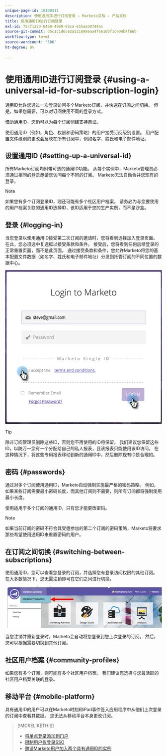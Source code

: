 ```yaml
---
unique-page-id: 10100311
description: 使用通用ID进行订阅登录 — Marketo文档 — 产品文档
title: 使用通用ID进行订阅登录
exl-id: 75cf1323-0468-49e9-83ca-e55aa30744ac
source-git-commit: d5c1c1d0ce2a521898eaa4f6610bf1ce04b4f66b
workflow-type: tm+mt
source-wordcount: '586'
ht-degree: 0%

---
```


# 使用通用ID进行订阅登录 {#using-a-universal-id-for-subscription-login}

通用ID允许您通过一次登录访问多个Marketo订阅，并快速在订阅之间切换。 但是，如果您需要，可以对订阅使用不同的登录方式。

借助通用ID，您仍可以为每个订阅创建支持票证。

使用通用ID（例如，角色、权限和密码策略）的用户接受订阅级别设置。 用户配置文件级别的更改会反映在所有订阅中，例如名字、姓氏和电子邮件地址。

## 设置通用ID {#setting-up-a-universal-id}

所有Marketo订阅均附带可选的通用ID功能。 从每个实例中，Marketo管理员必须通过相同的登录邀请您访问每个不同的订阅。 Marketo无法自动合并您现有的登录。

>[!NOTE]
>
>如果您有多个订阅登录ID，则还可能有多个社区用户档案。 请务必为与您要使用的用户档案关联的通用ID选择ID，该ID适用于您的生产实例，而不是沙盒。

## 登录 {#logging-in}

当您登录以使用通用ID接受第二次订阅的邀请时，您将看到选择加入登录页面。 在此，您必须选中复选框以接受条款和条件。 接受后，您将看到任何后续登录的正常重置页面，而不是此页面。 通过接受条款和条件，您允许Marketo将您的基本配置文件数据（如名字、姓氏和电子邮件地址）分发到托管订阅的不同位置的数据中心。

![](assets/new-login-reduced-hands-name.png)

>[!TIP]
>
>除非订阅管理员删除这些ID，否则您不再使用的ID将保留。 我们建议您保留这些ID，以防万一您有一个分配给自己的私人报表，且该报表只能使用该ID访问。 在这种情况下，将这些专用报表移动到新的通用ID中，然后删除现有ID是合理的。

## 密码 {#passwords}

通过对多个订阅使用通用ID，Marketo自动强制实施最严格的密码策略。 例如，如果某些订阅需要最小密码长度，而其他订阅则不需要，则所有订阅都将强制使用最小长度。

使用适用于多个订阅的通用ID，只有您才能更改密码。

>[!NOTE]
>
>如果当前订阅的密码不符合其受邀参加的第二个订阅的密码策略，Marketo将要求那些希望使用通用ID来重置密码的用户。

## 在订阅之间切换 {#switching-between-subscriptions}

使用通用ID，您可以查看您登录的订阅，并选择您有登录访问权限的其他订阅。 在大多数情况下，您无需注销即可在它们之间进行切换。

![](assets/image2016-11-3-15-3a10-3a16.png)

当您注销并重新登录时，Marketo会自动将您登录到您上次登录的订阅。 然后，您可以根据需要切换到其他订阅。

## 社区用户档案 {#community-profiles}

如果您有多个订阅，则可能有多个社区用户档案。 我们建议您选择与您最活跃的社区用户档案关联的登录。

## 移动平台 {#mobile-platform}

具有通用ID的用户可以在Marketo时刻和iPad事件签入应用程序中从他们上次登录的订阅中查看其数据。 您无法从移动平台本身更改订阅。

>[!MORELIKETHIS]
>
>* [将单点登录添加到门户](/help/marketo/product-docs/administration/additional-integrations/add-single-sign-on-to-a-portal.md)
>* [限制用户仅登录SSO](/help/marketo/product-docs/administration/additional-integrations/restrict-user-login-to-sso-only.md)
>* [邀请Marketo用户加入两个具有通用ID的实例](https://nation.marketo.com/t5/Knowledgebase/Inviting-Marketo-Users-to-Two-Instances-with-Universal-ID-UID/ta-p/251122)


